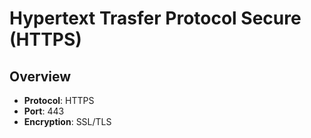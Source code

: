 # Hypertext Trasfer Protocol Secure (HTTPS)

## Overview
- **Protocol**: HTTPS
- **Port**: 443
- **Encryption**: SSL/TLS